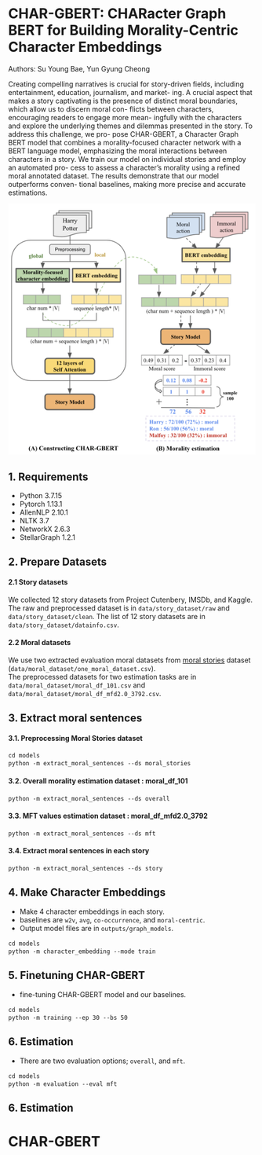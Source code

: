 # CHAR-GBERT: CHARacter Graph BERT for Building Morality-Centric Character Embeddings

Authors: Su Young Bae, Yun Gyung Cheong

Creating compelling narratives is crucial for story-driven
fields, including entertainment, education, journalism, and market-
ing. A crucial aspect that makes a story captivating is the presence
of distinct moral boundaries, which allow us to discern moral con-
flicts between characters, encouraging readers to engage more mean-
ingfully with the characters and explore the underlying themes and
dilemmas presented in the story. To address this challenge, we pro-
pose CHAR-GBERT, a Character Graph BERT model that combines
a morality-focused character network with a BERT language model,
emphasizing the moral interactions between characters in a story. We
train our model on individual stories and employ an automated pro-
cess to assess a character’s morality using a refined moral annotated
dataset. The results demonstrate that our model outperforms conven-
tional baselines, making more precise and accurate estimations.

![Our Framework](framework.png)


## 1. Requirements
- Python 3.7.15  
- Pytorch 1.13.1  
- AllenNLP 2.10.1  
- NLTK 3.7
- NetworkX 2.6.3  
- StellarGraph 1.2.1  
## 2. Prepare Datasets
#### 2.1 Story datasets
We collected 12 story datasets from Project Cutenbery, IMSDb, and Kaggle.    
The raw and preprocessed dataset is in `data/story_dataset/raw` and `data/story_dataset/clean`.
The list of 12 story datasets are in `data/story_dataset/datainfo.csv`.

#### 2.2 Moral datasets
We use two extracted evaluation moral datasets from [moral stories](https://github.com/demelin/moral_stories) dataset (`data/moral_dataset/one_moral_dataset.csv`).  
The preprocessed datasets for two estimation tasks are in `data/moral_dataset/moral_df_101.csv` and `data/moral_dataset/moral_df_mfd2.0_3792.csv`.


## 3. Extract moral sentences
#### 3.1. Preprocessing Moral Stories dataset
```
cd models
python -m extract_moral_sentences --ds moral_stories
```
#### 3.2. Overall morality estimation dataset : moral_df_101
```
python -m extract_moral_sentences --ds overall
``` 
#### 3.3. MFT values estimation dataset : moral_df_mfd2.0_3792
```
python -m extract_moral_sentences --ds mft
``` 
#### 3.4. Extract moral sentences in each story
```
python -m extract_moral_sentences --ds story
``` 


## 4. Make Character Embeddings
- Make 4 character embeddings in each story.
- baselines are `w2v`, `avg`, `co-occurrence`, and `moral-centric`.
- Output model files are in `outputs/graph_models`.
```
cd models
python -m character_embedding --mode train
```

## 5. Finetuning CHAR-GBERT
- fine-tuning CHAR-GBERT model and our baselines.
```
cd models
python -m training --ep 30 --bs 50
```
## 6. Estimation
- There are two evaluation options; `overall`, and `mft`.
```
cd models
python -m evaluation --eval mft
```


## 6. Estimation
# CHAR-GBERT
